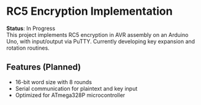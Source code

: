 # RC5 Encryption Implementation
**Status**: In Progress  
This project implements RC5 encryption in AVR assembly on an Arduino Uno, with input/output via PuTTY. Currently developing key expansion and rotation routines.  
## Features (Planned)
- 16-bit word size with 8 rounds
- Serial communication for plaintext and key input
- Optimized for ATmega328P microcontroller
